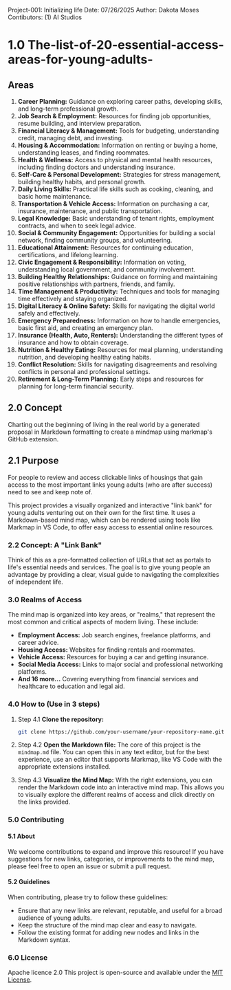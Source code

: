 Project-001: Initializing life
Date: 07/26/2025
Author: Dakota Moses
Contibutors: (1) AI Studios

# 1.0 The-list-of-20-essential-access-areas-for-young-adults-
## Areas
1.  **Career Planning:** Guidance on exploring career paths, developing skills, and long-term professional growth.
2.  **Job Search & Employment:** Resources for finding job opportunities, resume building, and interview preparation.
3.  **Financial Literacy & Management:** Tools for budgeting, understanding credit, managing debt, and investing.
4.  **Housing & Accommodation:** Information on renting or buying a home, understanding leases, and finding roommates.
5.  **Health & Wellness:** Access to physical and mental health resources, including finding doctors and understanding insurance.
6.  **Self-Care & Personal Development:** Strategies for stress management, building healthy habits, and personal growth.
7.  **Daily Living Skills:** Practical life skills such as cooking, cleaning, and basic home maintenance.
8.  **Transportation & Vehicle Access:** Information on purchasing a car, insurance, maintenance, and public transportation.
9.  **Legal Knowledge:** Basic understanding of tenant rights, employment contracts, and when to seek legal advice.
10. **Social & Community Engagement:** Opportunities for building a social network, finding community groups, and volunteering.
11. **Educational Attainment:** Resources for continuing education, certifications, and lifelong learning.
12. **Civic Engagement & Responsibility:** Information on voting, understanding local government, and community involvement.
13. **Building Healthy Relationships:** Guidance on forming and maintaining positive relationships with partners, friends, and family.
14. **Time Management & Productivity:** Techniques and tools for managing time effectively and staying organized.
15. **Digital Literacy & Online Safety:** Skills for navigating the digital world safely and effectively.
16. **Emergency Preparedness:** Information on how to handle emergencies, basic first aid, and creating an emergency plan.
17. **Insurance (Health, Auto, Renters):** Understanding the different types of insurance and how to obtain coverage.
18. **Nutrition & Healthy Eating:** Resources for meal planning, understanding nutrition, and developing healthy eating habits.
19. **Conflict Resolution:** Skills for navigating disagreements and resolving conflicts in personal and professional settings.
20. **Retirement & Long-Term Planning:** Early steps and resources for planning for long-term financial security.

## 2.0 Concept
Charting out the beginning of living in the real world by a generated proposal in Markdown formatting to create a mindmap using markmap's GitHub extension.
## 2.1 Purpose
For people to review and access clickable links of housings that gain access to the most important links young adults (who are after success) need to see and keep note of.

This project provides a visually organized and interactive "link bank" for young adults venturing out on their own for the first time. It uses a Markdown-based mind map, which can be rendered using tools like Markmap in VS Code, to offer easy access to essential online resources.

### 2.2 Concept: A "Link Bank"

Think of this as a pre-formatted collection of URLs that act as portals to life's essential needs and services. The goal is to give young people an advantage by providing a clear, visual guide to navigating the complexities of independent life.

### 3.0 Realms of Access

The mind map is organized into key areas, or "realms," that represent the most common and critical aspects of modern living. These include:

*   **Employment Access:** Job search engines, freelance platforms, and career advice.
*   **Housing Access:** Websites for finding rentals and roommates.
*   **Vehicle Access:** Resources for buying a car and getting insurance.
*   **Social Media Access:** Links to major social and professional networking platforms.
*   **And 16 more...** Covering everything from financial services and healthcare to education and legal aid.

### 4.0 How to (Use in 3 steps)

1.  Step 4.1 **Clone the repository:**
    ```bash
    git clone https://github.com/your-username/your-repository-name.git
    ```
2.  Step 4.2 **Open the Markdown file:**
    The core of this project is the `mindmap.md` file. You can open this in any text editor, but for the best experience, use an editor that supports Markmap, like VS Code with the appropriate extensions installed.

3.  Step 4.3 **Visualize the Mind Map:**
    With the right extensions, you can render the Markdown code into an interactive mind map. This allows you to visually explore the different realms of access and click directly on the links provided.

### 5.0 Contributing

#### 5.1 About
We welcome contributions to expand and improve this resource! If you have suggestions for new links, categories, or improvements to the mind map, please feel free to open an issue or submit a pull request.

#### 5.2 Guidelines
When contributing, please try to follow these guidelines:

*   Ensure that any new links are relevant, reputable, and useful for a broad audience of young adults.
*   Keep the structure of the mind map clear and easy to navigate.
*   Follow the existing format for adding new nodes and links in the Markdown syntax.

### 6.0 License
Apache licence 2.0
This project is open-source and available under the [MIT License](LICENSE).
